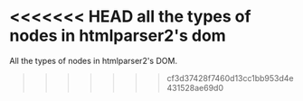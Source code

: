 <<<<<<< HEAD
all the types of nodes in htmlparser2's dom
=======
All the types of nodes in htmlparser2's DOM.
>>>>>>> cf3d37428f7460d13cc1bb953d4e431528ae69d0
